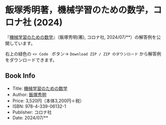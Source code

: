# 飯塚秀明著，機械学習のための数学，コロナ社 (2024)
『[機械学習のための数学](https://www.coronasha.co.jp/np/isbn/9784339061321/)』（飯塚秀明(著), コロナ社, 2024/07/**）の解答例を公開しています。 

右上の緑色の 
``
<> Code 
``
ボタン→
``
Download ZIP / ZIP のダウンロード
``
から解答例をダウンロードできます。

## Book Info
* Title: [機械学習のための数学](https://www.coronasha.co.jp/np/isbn/9784339061321/)
* Author: [飯塚秀明](https://iiduka.net/iiduka/default)
* Price: 3,520円（本体3,200円＋税）
* ISBN: 978-4-339-06132-1
* Publisher: コロナ社
* Date: 2024/07/**
